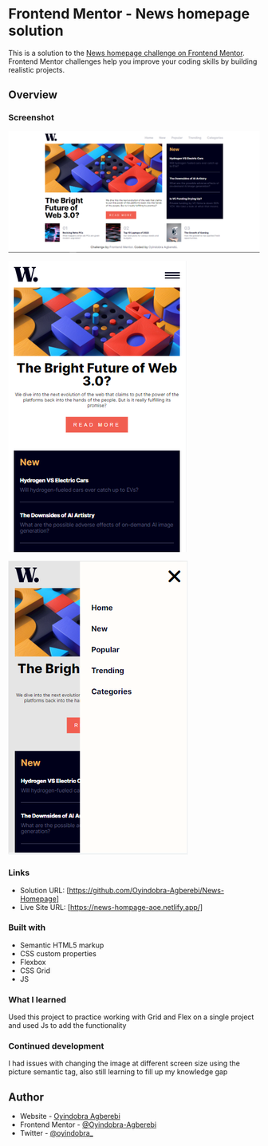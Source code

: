 # Frontend Mentor - News homepage solution

This is a solution to the [News homepage challenge on Frontend Mentor](https://www.frontendmentor.io/challenges/news-homepage-H6SWTa1MFl). Frontend Mentor challenges help you improve your coding skills by building realistic projects. 



## Overview

### Screenshot
![Alt text](assets/project%20image/news-homepage-desktop.png)

![Alt text](assets/project%20image/new-homepage-mobile.png)

![Alt text](assets/project%20image/news-homepage-mobileNav.png)

### Links

- Solution URL: [https://github.com/Oyindobra-Agberebi/News-Homepage]
- Live Site URL: [https://news-hompage-aoe.netlify.app/]


### Built with

- Semantic HTML5 markup
- CSS custom properties
- Flexbox
- CSS Grid
- JS

### What I learned

Used this project to practice working with Grid and Flex on a single project and used Js to add the functionality

### Continued development

I had issues with changing the image at different screen size using the picture semantic tag, also still learning to fill up my knowledge gap

## Author

- Website - [Oyindobra Agberebi](https://github.com/Oyindobra-Agberebi)
- Frontend Mentor - [@Oyindobra-Agberebi](https://www.frontendmentor.io/profile/Oyindobra-Agberebi)
- Twitter - [@oyindobra_](https://twitter.com/oyindobra_)


